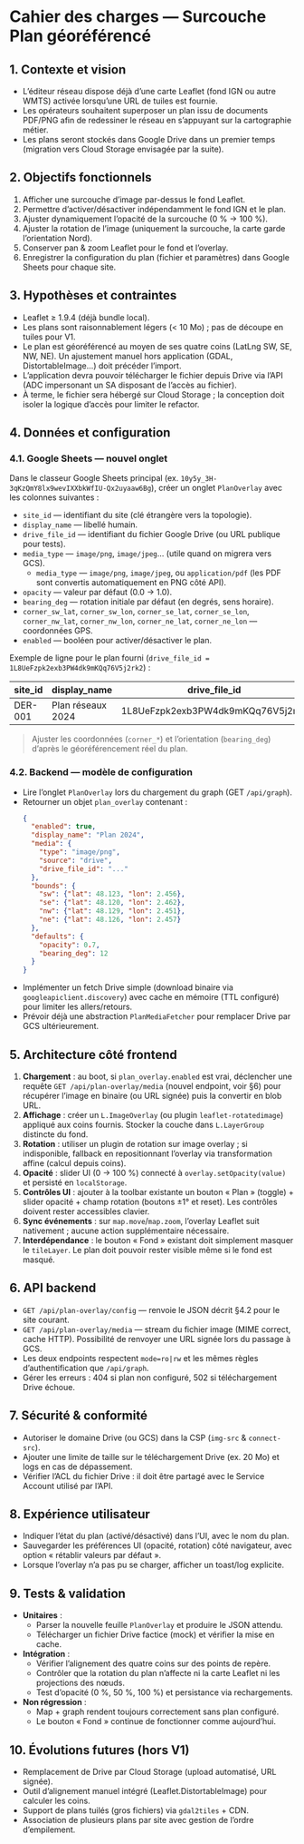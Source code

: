 # Cahier des charges — Surcouche Plan géoréférencé

## 1. Contexte et vision
- L’éditeur réseau dispose déjà d’une carte Leaflet (fond IGN ou autre WMTS) activée lorsqu’une URL de tuiles est fournie.
- Les opérateurs souhaitent superposer un plan issu de documents PDF/PNG afin de redessiner le réseau en s’appuyant sur la cartographie métier.
- Les plans seront stockés dans Google Drive dans un premier temps (migration vers Cloud Storage envisagée par la suite).

## 2. Objectifs fonctionnels
1. Afficher une surcouche d’image par-dessus le fond Leaflet.
2. Permettre d’activer/désactiver indépendamment le fond IGN et le plan.
3. Ajuster dynamiquement l’opacité de la surcouche (0 % → 100 %).
4. Ajuster la rotation de l’image (uniquement la surcouche, la carte garde l’orientation Nord).
5. Conserver pan & zoom Leaflet pour le fond et l’overlay.
6. Enregistrer la configuration du plan (fichier et paramètres) dans Google Sheets pour chaque site.

## 3. Hypothèses et contraintes
- Leaflet ≥ 1.9.4 (déjà bundle local).
- Les plans sont raisonnablement légers (< 10 Mo) ; pas de découpe en tuiles pour V1.
- Le plan est géoréférencé au moyen de ses quatre coins (LatLng SW, SE, NW, NE). Un ajustement manuel hors application (GDAL, DistortableImage…) doit précéder l’import.
- L’application devra pouvoir télécharger le fichier depuis Drive via l’API (ADC impersonant un SA disposant de l’accès au fichier).
- À terme, le fichier sera hébergé sur Cloud Storage ; la conception doit isoler la logique d’accès pour limiter le refactor.

## 4. Données et configuration
### 4.1. Google Sheets — nouvel onglet
Dans le classeur Google Sheets principal (ex. `10y5y_3H-3qKzQmY8lx9wevIXXbkWfIU-Qx2uyaaw6Bg`), créer un onglet `PlanOverlay` avec les colonnes suivantes :
- `site_id` — identifiant du site (clé étrangère vers la topologie).
- `display_name` — libellé humain.
- `drive_file_id` — identifiant du fichier Google Drive (ou URL publique pour tests).
- `media_type` — `image/png`, `image/jpeg`… (utile quand on migrera vers GCS).
  - `media_type` — `image/png`, `image/jpeg`, ou `application/pdf` (les PDF sont convertis automatiquement en PNG côté API).
- `opacity` — valeur par défaut (0.0 → 1.0).
- `bearing_deg` — rotation initiale par défaut (en degrés, sens horaire).
- `corner_sw_lat`, `corner_sw_lon`, `corner_se_lat`, `corner_se_lon`, `corner_nw_lat`, `corner_nw_lon`, `corner_ne_lat`, `corner_ne_lon` — coordonnées GPS.
- `enabled` — booléen pour activer/désactiver le plan.

Exemple de ligne pour le plan fourni (`drive_file_id = 1L8UeFzpk2exb3PW4dk9mKQq76V5j2rk2`) :

| site_id | display_name | drive_file_id | media_type | opacity | bearing_deg | corner_nw_lat | corner_nw_lon | corner_ne_lat | corner_ne_lon | corner_sw_lat | corner_sw_lon | corner_se_lat | corner_se_lon | enabled |
| ------- | ------------- | ------------- | ---------- | ------- | ----------- | ------------- | ------------- | ------------- | ------------- | ------------- | ------------- | ------------- | ------------- | ------- |
| DER-001 | Plan réseaux 2024 | 1L8UeFzpk2exb3PW4dk9mKQq76V5j2rk2 | image/png | 0.7 | 0 | 48.8600 | 2.3300 | 48.8602 | 2.3356 | 48.8575 | 2.3298 | 48.8577 | 2.3354 | TRUE |

> Ajuster les coordonnées (`corner_*`) et l’orientation (`bearing_deg`) d’après le géoréférencement réel du plan.

### 4.2. Backend — modèle de configuration
- Lire l’onglet `PlanOverlay` lors du chargement du graph (GET `/api/graph`).
- Retourner un objet `plan_overlay` contenant :
  ```json
  {
    "enabled": true,
    "display_name": "Plan 2024",
    "media": {
      "type": "image/png",
      "source": "drive",
      "drive_file_id": "..."
    },
    "bounds": {
      "sw": {"lat": 48.123, "lon": 2.456},
      "se": {"lat": 48.120, "lon": 2.462},
      "nw": {"lat": 48.129, "lon": 2.451},
      "ne": {"lat": 48.126, "lon": 2.457}
    },
    "defaults": {
      "opacity": 0.7,
      "bearing_deg": 12
    }
  }
  ```
- Implémenter un fetch Drive simple (download binaire via `googleapiclient.discovery`) avec cache en mémoire (TTL configuré) pour limiter les allers/retours.
- Prévoir déjà une abstraction `PlanMediaFetcher` pour remplacer Drive par GCS ultérieurement.

## 5. Architecture côté frontend
1. **Chargement** : au boot, si `plan_overlay.enabled` est vrai, déclencher une requête `GET /api/plan-overlay/media` (nouvel endpoint, voir §6) pour récupérer l’image en binaire (ou URL signée) puis la convertir en blob URL.
2. **Affichage** : créer un `L.ImageOverlay` (ou plugin `leaflet-rotatedimage`) appliqué aux coins fournis. Stocker la couche dans `L.LayerGroup` distincte du fond.
3. **Rotation** : utiliser un plugin de rotation sur image overlay ; si indisponible, fallback en repositionnant l’overlay via transformation affine (calcul depuis coins).
4. **Opacité** : slider UI (0 → 100 %) connecté à `overlay.setOpacity(value)` et persisté en `localStorage`.
5. **Contrôles UI** : ajouter à la toolbar existante un bouton « Plan » (toggle) + slider opacité + champ rotation (boutons ±1° et reset). Les contrôles doivent rester accessibles clavier.
6. **Sync événements** : sur `map.move`/`map.zoom`, l’overlay Leaflet suit nativement ; aucune action supplémentaire nécessaire.
7. **Interdépendance** : le bouton « Fond » existant doit simplement masquer le `tileLayer`. Le plan doit pouvoir rester visible même si le fond est masqué.

## 6. API backend
- `GET /api/plan-overlay/config` — renvoie le JSON décrit §4.2 pour le site courant.
- `GET /api/plan-overlay/media` — stream du fichier image (MIME correct, cache HTTP). Possibilité de renvoyer une URL signée lors du passage à GCS.
- Les deux endpoints respectent `mode=ro|rw` et les mêmes règles d’authentification que `/api/graph`.
- Gérer les erreurs : 404 si plan non configuré, 502 si téléchargement Drive échoue.

## 7. Sécurité & conformité
- Autoriser le domaine Drive (ou GCS) dans la CSP (`img-src` & `connect-src`).
- Ajouter une limite de taille sur le téléchargement Drive (ex. 20 Mo) et logs en cas de dépassement.
- Vérifier l’ACL du fichier Drive : il doit être partagé avec le Service Account utilisé par l’API.

## 8. Expérience utilisateur
- Indiquer l’état du plan (activé/désactivé) dans l’UI, avec le nom du plan.
- Sauvegarder les préférences UI (opacité, rotation) côté navigateur, avec option « rétablir valeurs par défaut ».
- Lorsque l’overlay n’a pas pu se charger, afficher un toast/log explicite.

## 9. Tests & validation
- **Unitaires** :
  - Parser la nouvelle feuille `PlanOverlay` et produire le JSON attendu.
  - Télécharger un fichier Drive factice (mock) et vérifier la mise en cache.
- **Intégration** :
  - Vérifier l’alignement des quatre coins sur des points de repère.
  - Contrôler que la rotation du plan n’affecte ni la carte Leaflet ni les projections des nœuds.
  - Test d’opacité (0 %, 50 %, 100 %) et persistance via rechargements.
- **Non régression** :
  - Map + graph rendent toujours correctement sans plan configuré.
  - Le bouton « Fond » continue de fonctionner comme aujourd’hui.

## 10. Évolutions futures (hors V1)
- Remplacement de Drive par Cloud Storage (upload automatisé, URL signée).
- Outil d’alignement manuel intégré (Leaflet.DistortableImage) pour calculer les coins.
- Support de plans tuilés (gros fichiers) via `gdal2tiles` + CDN.
- Association de plusieurs plans par site avec gestion de l’ordre d’empilement.
